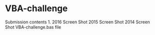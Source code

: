 # VBA-challenge
Submission contents
    1. 2016 Screen Shot
    2015 Screen Shot
    2014 Screen Shot
    VBA-challenge.bas file
